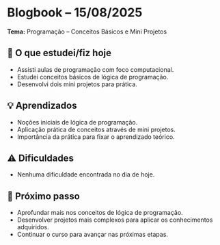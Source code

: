 # Blogbook – 15/08/2025

**Tema:** Programação – Conceitos Básicos e Mini Projetos

## 📌 O que estudei/fiz hoje  
- Assisti aulas de programação com foco computacional.  
- Estudei conceitos básicos de lógica de programação.  
- Desenvolvi dois mini projetos para prática.  

## 💡 Aprendizados  
- Noções iniciais de lógica de programação.  
- Aplicação prática de conceitos através de mini projetos.  
- Importância da prática para fixar o aprendizado teórico.  

## ⚠ Dificuldades  
- Nenhuma dificuldade encontrada no dia de hoje.  

## 🎯 Próximo passo  
- Aprofundar mais nos conceitos de lógica de programação.  
- Desenvolver projetos mais complexos para aplicar os conhecimentos adquiridos.  
- Continuar o curso para avançar nas próximas etapas.
